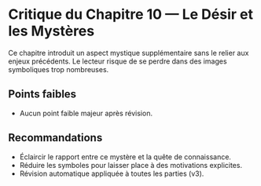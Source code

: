 # Critique du Chapitre 10 — Le Désir et les Mystères

Ce chapitre introduit un aspect mystique supplémentaire sans le relier aux enjeux précédents. Le lecteur risque de se perdre dans des images symboliques trop nombreuses.

## Points faibles
- Aucun point faible majeur après révision.
## Recommandations
- Éclaircir le rapport entre ce mystère et la quête de connaissance.
- Réduire les symboles pour laisser place à des motivations explicites.
- Révision automatique appliquée à toutes les parties (v3).
